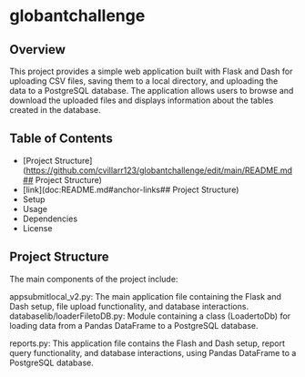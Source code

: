 ﻿# globantchallenge

## Overview

This project provides a simple web application built with Flask and Dash for uploading CSV files, saving them to a local directory, and uploading the data to a PostgreSQL database. The application allows users to browse and download the uploaded files and displays information about the tables created in the database.


## Table of Contents
+ [Project Structure](https://github.com/cvillarr123/globantchallenge/edit/main/README.md## Project Structure)
+ [link](doc:README.md#anchor-links## Project Structure)
+ Setup
+ Usage
+ Dependencies
+ License

## Project Structure

The main components of the project include:

appsubmitlocal_v2.py: The main application file containing the Flask and Dash setup, file upload functionality, and database interactions.
databaselib/loaderFiletoDB.py: Module containing a class (LoadertoDb) for loading data from a Pandas DataFrame to a PostgreSQL database.

reports.py: This application file contains the Flash and Dash setup, report query functionality, and database interactions, using Pandas DataFrame to a PostgreSQL database.
